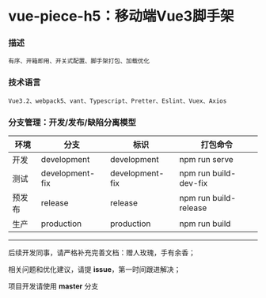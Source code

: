 # vue-piece-h5：移动端Vue3脚手架

### 描述
```
有序、开箱即用、开关式配置、脚手架打包、加载优化
```

### 技术语言
```
Vue3.2、webpack5、vant、Typescript、Pretter、Eslint、Vuex、Axios
```

### 分支管理：开发/发布/缺陷分离模型

|  环境  | 分支  | 标识  | 打包命令  |
| ------------ | ------------ | ------------ | ------------ |
| 开发  | development  | development  |  npm run serve  |
| 测试  | development-fix  | development-fix  |  npm run build-dev-fix  |
| 预发布  | release  |  release |  npm run build-release  |
| 生产  | production  | production  |  npm run build  |


------------

后续开发同事，请严格补充完善文档：赠人玫瑰，手有余香；

相关问题和优化建议，请提 **issue**，第一时间跟进解决；

项目开发请使用 **master** 分支
